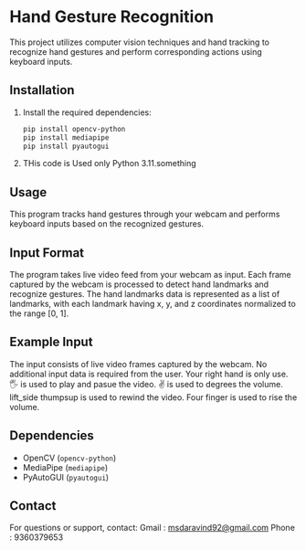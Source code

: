# Hand Gesture Recognition

This project utilizes computer vision techniques and hand tracking to recognize hand gestures and perform corresponding actions using keyboard inputs.

## Installation

1. Install the required dependencies:
   ```bash
   pip install opencv-python
   pip install mediapipe
   pip install pyautogui
   
2. THis code is Used only Python 3.11.something   

## Usage

This program tracks hand gestures through your webcam and performs keyboard inputs based on the recognized gestures.

## Input Format

The program takes live video feed from your webcam as input. Each frame captured by the webcam is processed to detect hand landmarks and recognize gestures. The hand landmarks data is represented as a list of landmarks, with each landmark having x, y, and z coordinates normalized to the range [0, 1].

## Example Input

The input consists of live video frames captured by the webcam. No additional input data is required from the user. Your right hand is only use. :raised_hand_with_fingers_splayed: is used to play and pasue the video. :v: is used to degrees the volume. lift_side thumpsup  is used to rewind the video. Four finger is used to rise the volume. 

## Dependencies

- OpenCV (`opencv-python`)
- MediaPipe (`mediapipe`)
- PyAutoGUI (`pyautogui`)

## Contact

For questions or support, 
contact: 
Gmail : msdaravind92@gmail.com
Phone : 9360379653

